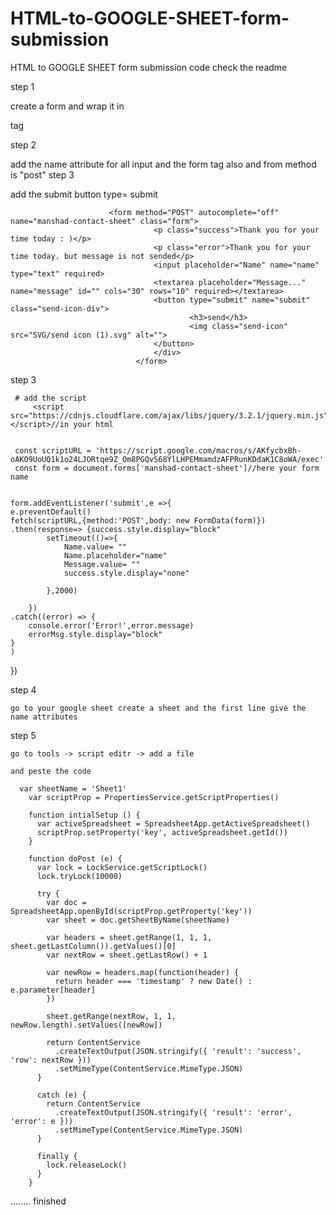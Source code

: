 # HTML-to-GOOGLE-SHEET-form-submission
HTML to GOOGLE SHEET form submission code check the readme


step 1

  create a form and wrap it in  <form> tag
  
step 2 
  
  add the name attribute for all input and the form tag also and from method is "post"
step 3
  
  add the submit button type= submit
  
  
  
                          <form method="POST" autocomplete="off" name="manshad-contact-sheet" class="form">
                                    <p class="success">Thank you for your time today : )</p>
                                    <p class="error">Thank you for your time today. but message is not sended</p>
                                    <input placeholder="Name" name="name" type="text" required>
                                    <textarea placeholder="Message..." name="message" id="" cols="30" rows="10" required></textarea>
                                    <button type="submit" name="submit" class="send-icon-div">
                                            <h3>send</h3>
                                            <img class="send-icon" src="SVG/send icon (1).svg" alt="">
                                    </button>
                                    </div>
                                </form>
                                
                                
  step 3 
  
     # add the script 
         <script src="https://cdnjs.cloudflare.com/ajax/libs/jquery/3.2.1/jquery.min.js"></script>//in your html

     
     const scriptURL = 'https://script.google.com/macros/s/AKfycbxBh-oAKO9UoUQ1k1o24LJORtqe9Z_Om8PGQvS68YlLHPEMmamdzAFPRunKDdaK1C8oWA/exec'
     const form = document.forms['manshad-contact-sheet']//here your form name
     
     
    form.addEventListener('submit',e =>{
    e.preventDefault()
    fetch(scriptURL,{method:'POST',body: new FormData(form)})
    .then(response=> {success.style.display="block"
            setTimeout(()=>{
                Name.value= ""
                Name.placeholder="name"
                Message.value= ""
                success.style.display="none"

            },2000)
            
        })
    .catch((error) => {
        console.error('Error!',error.message)
        errorMsg.style.display="block" 
    }
    )
    
})


  step 4
  
    go to your google sheet create a sheet and the first line give the name attributes
    
    
  step 5 
  
    go to tools -> script editr -> add a file 
    
    and peste the code
    
      var sheetName = 'Sheet1'
		var scriptProp = PropertiesService.getScriptProperties()

		function intialSetup () {
		  var activeSpreadsheet = SpreadsheetApp.getActiveSpreadsheet()
		  scriptProp.setProperty('key', activeSpreadsheet.getId())
		}

		function doPost (e) {
		  var lock = LockService.getScriptLock()
		  lock.tryLock(10000)

		  try {
			var doc = SpreadsheetApp.openById(scriptProp.getProperty('key'))
			var sheet = doc.getSheetByName(sheetName)

			var headers = sheet.getRange(1, 1, 1, sheet.getLastColumn()).getValues()[0]
			var nextRow = sheet.getLastRow() + 1

			var newRow = headers.map(function(header) {
			  return header === 'timestamp' ? new Date() : e.parameter[header]
			})

			sheet.getRange(nextRow, 1, 1, newRow.length).setValues([newRow])

			return ContentService
			  .createTextOutput(JSON.stringify({ 'result': 'success', 'row': nextRow }))
			  .setMimeType(ContentService.MimeType.JSON)
		  }

		  catch (e) {
			return ContentService
			  .createTextOutput(JSON.stringify({ 'result': 'error', 'error': e }))
			  .setMimeType(ContentService.MimeType.JSON)
		  }

		  finally {
			lock.releaseLock()
		  }
		}
    
    
    
    
 ........
 finished
 
